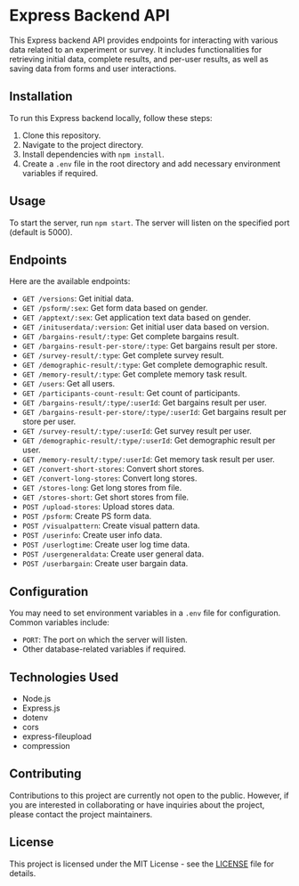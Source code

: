 # Express Backend API

This Express backend API provides endpoints for interacting with various data related to an experiment or survey. It includes functionalities for retrieving initial data, complete results, and per-user results, as well as saving data from forms and user interactions.

## Installation

To run this Express backend locally, follow these steps:

1. Clone this repository.
2. Navigate to the project directory.
3. Install dependencies with `npm install`.
4. Create a `.env` file in the root directory and add necessary environment variables if required.

## Usage

To start the server, run `npm start`. The server will listen on the specified port (default is 5000).

## Endpoints

Here are the available endpoints:

- `GET /versions`: Get initial data.
- `GET /psform/:sex`: Get form data based on gender.
- `GET /apptext/:sex`: Get application text data based on gender.
- `GET /inituserdata/:version`: Get initial user data based on version.
- `GET /bargains-result/:type`: Get complete bargains result.
- `GET /bargains-result-per-store/:type`: Get bargains result per store.
- `GET /survey-result/:type`: Get complete survey result.
- `GET /demographic-result/:type`: Get complete demographic result.
- `GET /memory-result/:type`: Get complete memory task result.
- `GET /users`: Get all users.
- `GET /participants-count-result`: Get count of participants.
- `GET /bargains-result/:type/:userId`: Get bargains result per user.
- `GET /bargains-result-per-store/:type/:userId`: Get bargains result per store per user.
- `GET /survey-result/:type/:userId`: Get survey result per user.
- `GET /demographic-result/:type/:userId`: Get demographic result per user.
- `GET /memory-result/:type/:userId`: Get memory task result per user.
- `GET /convert-short-stores`: Convert short stores.
- `GET /convert-long-stores`: Convert long stores.
- `GET /stores-long`: Get long stores from file.
- `GET /stores-short`: Get short stores from file.
- `POST /upload-stores`: Upload stores data.
- `POST /psform`: Create PS form data.
- `POST /visualpattern`: Create visual pattern data.
- `POST /userinfo`: Create user info data.
- `POST /userlogtime`: Create user log time data.
- `POST /usergeneraldata`: Create user general data.
- `POST /userbargain`: Create user bargain data.

## Configuration

You may need to set environment variables in a `.env` file for configuration. Common variables include:

- `PORT`: The port on which the server will listen.
- Other database-related variables if required.

## Technologies Used

- Node.js
- Express.js
- dotenv
- cors
- express-fileupload
- compression

## Contributing

Contributions to this project are currently not open to the public. However, if you are interested in collaborating or have inquiries about the project, please contact the project maintainers.

## License

This project is licensed under the MIT License - see the [LICENSE](LICENSE) file for details.
